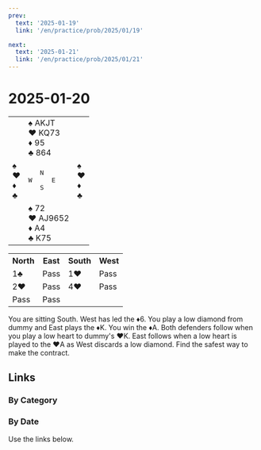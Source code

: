 ```yaml
---
prev:
  text: '2025-01-19'
  link: '/en/practice/prob/2025/01/19'

next:
  text: '2025-01-21'
  link: '/en/practice/prob/2025/01/21'
---
```


# 2025-01-20

<table class="deal">
	<tr>
		<td></td>
		<td>♠ AKJT<br>♥ KQ73<br>♦ 95<br>♣ 864</td>
		<td></td>
	</tr>
	<tr>
		<td>♠ <br>♥ <br>♦ <br>♣ </td>
		<td><pre>   N<br>W     E<br>   S</pre></td>
		<td>♠ <br>♥ <br>♦ <br>♣ </td>
	</tr>
	<tr>
		<td></td>
		<td>♠ 72<br>♥ AJ9652<br>♦ A4<br>♣ K75</td>
		<td></td>
	</tr>
</table>

<table class="auction">
	<tr>
		<th>North</th>
		<th>East</th>
		<th>South</th>
		<th>West</th>
	</tr>
	<tr>
		<td>1♣</td>
		<td>Pass</td>
		<td>1♥</td>
		<td>Pass</td>
	</tr>
	<tr>
		<td>2♥</td>
		<td>Pass</td>
		<td>4♥</td>
		<td>Pass</td>
	</tr>
	<tr>
		<td>Pass</td>
		<td>Pass</td>
		<td></td>
		<td></td>
	</tr>
</table>

You are sitting South. West has led the ♦6. You play a low diamond from dummy and East plays the ♦K. You win the ♦A. Both defenders follow when you play a low heart to dummy's ♥K. East follows when a low heart is played to the ♥A as West discards a low diamond. Find the safest way to make the contract.

## Links

[<Badge type="tip" text="Check Solution"/>](/en/learning/prob/2025/01/20)

### By Category

[<Badge type="tip" text="<--"/>](/en/practice/prob/2025/01/18)
[<Badge type="tip" text="Calendar"/>](/en/practice/calendar/2025/01)
[<Badge type="tip" text="-->"/>](/en/practice/prob/2025/01/23)

### By Date

Use the links below.